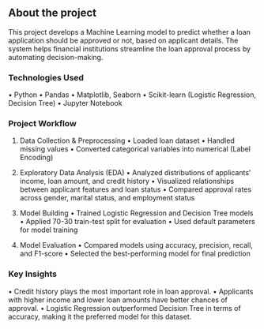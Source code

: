 ## About the project
This project develops a Machine Learning model to predict whether a loan application should be approved or not, based on applicant details. The system helps financial institutions streamline the loan approval process by automating decision-making.

### Technologies Used
•	Python
•	Pandas
•	Matplotlib, Seaborn
•	Scikit-learn (Logistic Regression, Decision Tree)
•	Jupyter Notebook

### Project Workflow
1. Data Collection & Preprocessing
•	Loaded loan dataset
•	Handled missing values
•	Converted categorical variables into numerical (Label Encoding)

2. Exploratory Data Analysis (EDA)
•	Analyzed distributions of applicants’ income, loan amount, and credit history
•	Visualized relationships between applicant features and loan status
•	Compared approval rates across gender, marital status, and employment status

3.  Model Building
•	Trained Logistic Regression and Decision Tree models
•	Applied 70-30 train-test split for evaluation
•	Used default parameters for model training

4. Model Evaluation
•	Compared models using accuracy, precision, recall, and F1-score
•	Selected the best-performing model for final prediction

### Key Insights
•	Credit history plays the most important role in loan approval.
•	Applicants with higher income and lower loan amounts have better chances of approval.
•	Logistic Regression outperformed Decision Tree in terms of accuracy, making it the preferred model for this dataset.

